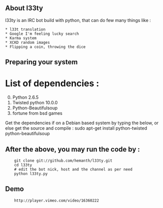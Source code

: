 ## About l33ty
l33ty is an IRC bot build with python, that can do few many things like :

    * l33t translation 
    * Google I'm feeling lucky search 
    * Karma system
    * XCKD random images
    * Flipping a coin, throwing the dice

## Preparing your system

# List of dependencies :

0. Python 2.6.5
1. Twisted python 10.0.0
2. Python-Beautifulsoup
3. fortune from bsd games



Get the dependencies if on a Debian based system by typing the below, or else get the source and compile :
		sudo apt-get install python-twisted python-beautifulsoup 


## After the above, you may run the code by :
		git clone git://github.com/hemanth/l33ty.git
		cd l33ty
		# edit the bot nick, host and the channel as per need
		python l33ty.py

## Demo
        http://player.vimeo.com/video/16360222
